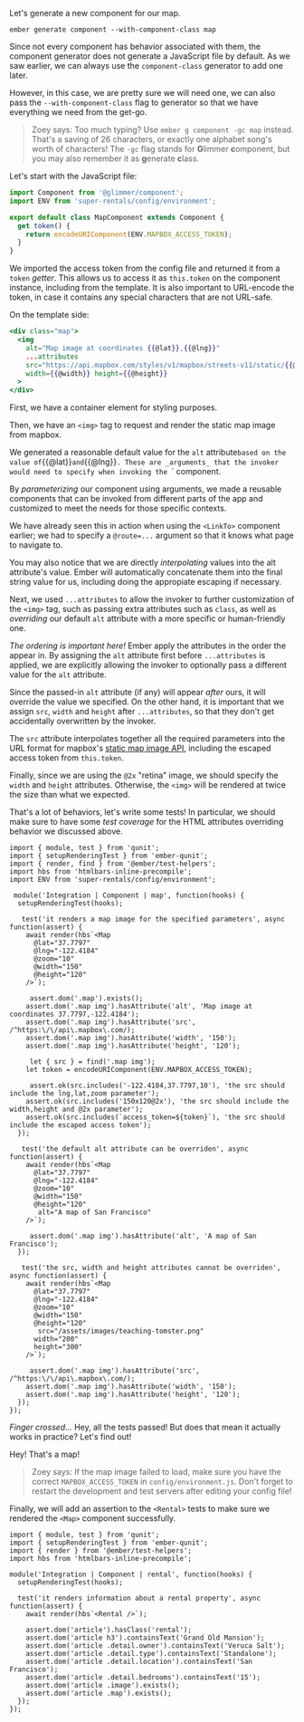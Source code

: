 Let's generate a new component for our map.

```
ember generate component --with-component-class map
```

Since not every component has behavior associated with them, the
component generator does not generate a JavaScript file by default. As
we saw earlier, we can always use the `component-class` generator to add
one later.

However, in this case, we are pretty sure we will need one, we can also
pass the `--with-component-class` flag to generator so that we have
everything we need from the get-go.

> Zoey says: Too much typing? Use `ember g component -gc map` instead.
> That's a saving of 26 characters, or exactly one alphabet song's worth
> of characters! The `-gc` flag stands for **G**limmer **c**omponent, but
> you may also remember it as **g**enerate **c**lass.

Let's start with the JavaScript file:

```js {data-filename="app/components/map.js" data-diff="+2,+5,+6,+7"}
import Component from '@glimmer/component';
import ENV from 'super-rentals/config/environment';

export default class MapComponent extends Component {
  get token() {
    return encodeURIComponent(ENV.MAPBOX_ACCESS_TOKEN);
  }
}
```

We imported the access token from the config file and returned it from a
`token` _getter_. This allows us to access it as `this.token` on the
component instance, including from the template. It is also important to
URL-encode the token, in case it contains any special characters that
are not URL-safe.

On the template side:

```handlebars {data-filename="app/components/map.hbs}
<div class="map">
  <img
    alt="Map image at coordinates {{@lat}},{{@lng}}"
    ...attributes
    src="https://api.mapbox.com/styles/v1/mapbox/streets-v11/static/{{@lng}},{{@lat}},{{@zoom}}/{{@width}}x{{@height}}@2x?access_token={{this.token}}"
    width={{@width}} height={{@height}}
  >
</div>
```

First, we have a container element for styling purposes.

Then, we have an `<img>` tag to request and render the static map image
from mapbox.

We generated a reasonable default value for the `alt` attribute` based
on the value of `{{@lat}}` and `{{@lng}}`. These are _arguments_ that
the invoker would need to specify when invoking the `<Map>` component.

By _parameterizing_ our component using arguments, we made a reusable
components that can be invoked from different parts of the app and
customized to meet the needs for those specific contexts.

We have already seen this in action when using the `<LinkTo>` component
earlier; we had to specify a `@route=...` argument so that it knows what
page to navigate to.

You may also notice that we are directly _interpolating_ values into the
alt attribute's value. Ember will automatically concatenate them into
the final string value for us, including doing the appropiate escaping
if necessary.

Next, we used `...attributes` to allow the invoker to further
customization of the `<img>` tag, such as passing extra attributes such
as `class`, as well as _overriding_ our default `alt` attribute with a
more specific or human-friendly one.

*The ordering is important here!* Ember apply the attributes in the
order the appear in. By assigning the `alt` attribute first before
`...attributes` is applied, we are explicitly allowing the invoker to
optionally pass a different value for the `alt` attribute.

Since the passed-in `alt` attribute (if any) will appear _after_ ours,
it will override the value we specified. On the other hand, it is
important that we assign `src`, `width` and `height` after
`...attributes`, so that they don't get accidentally overwritten by the
invoker.

The `src` attribute interpolates together all the required parameters
into the URL format for mapbox's [static map image
API](https://docs.mapbox.com/api/maps/#static-images), including the
escaped access token from `this.token`.

Finally, since we are using the `@2x` "retina" image, we should specify
the `width` and `height` attributes. Otherwise, the `<img>` will be
rendered at twice the size than what we expected.

That's a lot of behaviors, let's write some tests! In particular, we
should make sure to have some _test coverage_ for the HTML attributes
overriding behavior we discussed above.

<!-- TODO: show diff -->
```
import { module, test } from 'qunit';
import { setupRenderingTest } from 'ember-qunit';
import { render, find } from '@ember/test-helpers';
import hbs from 'htmlbars-inline-precompile';
import ENV from 'super-rentals/config/environment';

 module('Integration | Component | map', function(hooks) {
  setupRenderingTest(hooks);

   test('it renders a map image for the specified parameters', async function(assert) {
    await render(hbs`<Map
      @lat="37.7797"
      @lng="-122.4184"
      @zoom="10"
      @width="150"
      @height="120"
    />`);

     assert.dom('.map').exists();
    assert.dom('.map img').hasAttribute('alt', 'Map image at coordinates 37.7797,-122.4184');
    assert.dom('.map img').hasAttribute('src', /^https:\/\/api\.mapbox\.com/);
    assert.dom('.map img').hasAttribute('width', '150');
    assert.dom('.map img').hasAttribute('height', '120');

     let { src } = find('.map img');
    let token = encodeURIComponent(ENV.MAPBOX_ACCESS_TOKEN);

     assert.ok(src.includes('-122.4184,37.7797,10'), 'the src should include the lng,lat,zoom parameter');
    assert.ok(src.includes('150x120@2x'), 'the src should include the width,height and @2x parameter');
    assert.ok(src.includes(`access_token=${token}`), 'the src should include the escaped access token');
  });

   test('the default alt attribute can be overriden', async function(assert) {
    await render(hbs`<Map
      @lat="37.7797"
      @lng="-122.4184"
      @zoom="10"
      @width="150"
      @height="120"
       alt="A map of San Francisco"
    />`);

     assert.dom('.map img').hasAttribute('alt', 'A map of San Francisco');
  });

   test('the src, width and height attributes cannot be overriden', async function(assert) {
    await render(hbs`<Map
      @lat="37.7797"
      @lng="-122.4184"
      @zoom="10"
      @width="150"
      @height="120"
       src="/assets/images/teaching-tomster.png"
      width="200"
      height="300"
    />`);

     assert.dom('.map img').hasAttribute('src', /^https:\/\/api\.mapbox\.com/);
    assert.dom('.map img').hasAttribute('width', '150');
    assert.dom('.map img').hasAttribute('height', '120');
  });
});
```

*Finger crossed...* Hey, all the tests passed! But does that mean it
actually works in practice? Let's find out!

<!-- TODO: show diff -->

Hey! That's a map!

> Zoey says: If the map image failed to load, make sure you have the
> correct `MAPBOX_ACCESS_TOKEN` in `config/environment.js`. Don't forget
> to restart the development and test servers after editing your config
> file!

<!-- TODO: track ember-cli/ember-cli#8782 -->

Finally, we will add an assertion to the `<Rental>` tests to make sure
we rendered the `<Map>` component successfully.

<!-- TODO: show diff -->
```
import { module, test } from 'qunit';
import { setupRenderingTest } from 'ember-qunit';
import { render } from '@ember/test-helpers';
import hbs from 'htmlbars-inline-precompile';

module('Integration | Component | rental', function(hooks) {
  setupRenderingTest(hooks);

  test('it renders information about a rental property', async function(assert) {
    await render(hbs`<Rental />`);

    assert.dom('article').hasClass('rental');
    assert.dom('article h3').containsText('Grand Old Mansion');
    assert.dom('article .detail.owner').containsText('Veruca Salt');
    assert.dom('article .detail.type').containsText('Standalone');
    assert.dom('article .detail.location').containsText('San Francisco');
    assert.dom('article .detail.bedrooms').containsText('15');
    assert.dom('article .image').exists();
    assert.dom('article .map').exists();
  });
});
```
